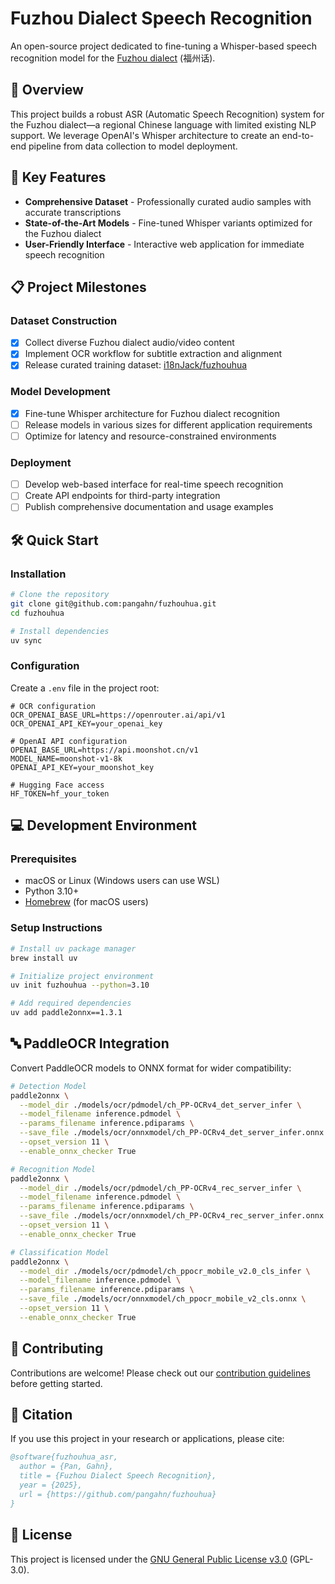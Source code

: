 # Fuzhou Dialect Speech Recognition

An open-source project dedicated to fine-tuning a Whisper-based speech recognition model for the [Fuzhou dialect](https://en.wikipedia.org/wiki/Fuzhou_dialect) (福州话).

## 🚀 Overview

This project builds a robust ASR (Automatic Speech Recognition) system for the Fuzhou dialect—a regional Chinese language with limited existing NLP support. We leverage OpenAI's Whisper architecture to create an end-to-end pipeline from data collection to model deployment.

## 🎯 Key Features

- **Comprehensive Dataset** - Professionally curated audio samples with accurate transcriptions
- **State-of-the-Art Models** - Fine-tuned Whisper variants optimized for the Fuzhou dialect
- **User-Friendly Interface** - Interactive web application for immediate speech recognition

## 📋 Project Milestones

### Dataset Construction
- [x] Collect diverse Fuzhou dialect audio/video content
- [x] Implement OCR workflow for subtitle extraction and alignment
- [x] Release curated training dataset: [i18nJack/fuzhouhua](https://huggingface.co/datasets/i18nJack/fuzhouhua)

### Model Development
- [x] Fine-tune Whisper architecture for Fuzhou dialect recognition
- [ ] Release models in various sizes for different application requirements
- [ ] Optimize for latency and resource-constrained environments

### Deployment
- [ ] Develop web-based interface for real-time speech recognition
- [ ] Create API endpoints for third-party integration
- [ ] Publish comprehensive documentation and usage examples

## 🛠️ Quick Start

### Installation

```bash
# Clone the repository
git clone git@github.com:pangahn/fuzhouhua.git
cd fuzhouhua

# Install dependencies
uv sync
```

### Configuration

Create a `.env` file in the project root:

```dotenv
# OCR configuration
OCR_OPENAI_BASE_URL=https://openrouter.ai/api/v1
OCR_OPENAI_API_KEY=your_openai_key

# OpenAI API configuration
OPENAI_BASE_URL=https://api.moonshot.cn/v1
MODEL_NAME=moonshot-v1-8k
OPENAI_API_KEY=your_moonshot_key

# Hugging Face access
HF_TOKEN=hf_your_token
```

## 💻 Development Environment

### Prerequisites
- macOS or Linux (Windows users can use WSL)
- Python 3.10+
- [Homebrew](https://brew.sh) (for macOS users)

### Setup Instructions

```bash
# Install uv package manager
brew install uv

# Initialize project environment
uv init fuzhouhua --python=3.10

# Add required dependencies
uv add paddle2onnx==1.3.1
```

## 🔤 PaddleOCR Integration

Convert PaddleOCR models to ONNX format for wider compatibility:

```bash
# Detection Model
paddle2onnx \
  --model_dir ./models/ocr/pdmodel/ch_PP-OCRv4_det_server_infer \
  --model_filename inference.pdmodel \
  --params_filename inference.pdiparams \
  --save_file ./models/ocr/onnxmodel/ch_PP-OCRv4_det_server_infer.onnx \
  --opset_version 11 \
  --enable_onnx_checker True

# Recognition Model
paddle2onnx \
  --model_dir ./models/ocr/pdmodel/ch_PP-OCRv4_rec_server_infer \
  --model_filename inference.pdmodel \
  --params_filename inference.pdiparams \
  --save_file ./models/ocr/onnxmodel/ch_PP-OCRv4_rec_server_infer.onnx \
  --opset_version 11 \
  --enable_onnx_checker True

# Classification Model
paddle2onnx \
  --model_dir ./models/ocr/pdmodel/ch_ppocr_mobile_v2.0_cls_infer \
  --model_filename inference.pdmodel \
  --params_filename inference.pdiparams \
  --save_file ./models/ocr/onnxmodel/ch_ppocr_mobile_v2_cls.onnx \
  --opset_version 11 \
  --enable_onnx_checker True
```

## 🤝 Contributing

Contributions are welcome! Please check out our [contribution guidelines](CONTRIBUTING.md) before getting started.

## 📝 Citation

If you use this project in your research or applications, please cite:

```bibtex
@software{fuzhouhua_asr,
  author = {Pan, Gahn},
  title = {Fuzhou Dialect Speech Recognition},
  year = {2025},
  url = {https://github.com/pangahn/fuzhouhua}
}
```

## 📄 License

This project is licensed under the [GNU General Public License v3.0](LICENSE) (GPL-3.0).